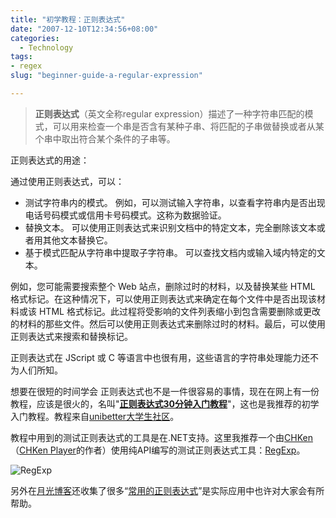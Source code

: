 ```yaml
---
title: "初学教程：正则表达式"
date: "2007-12-10T12:34:56+08:00"
categories:
  - Technology
tags:
- regex
slug: "beginner-guide-a-regular-expression"

---
```


> **正则表达式**（英文全称regular
> expression）描述了一种字符串匹配的模式，可以用来检查一个串是否含有某种子串、将匹配的子串做替换或者从某个串中取出符合某个条件的子串等。

正则表达式的用途：

通过使用正则表达式，可以：

-   测试字符串内的模式。
    例如，可以测试输入字符串，以查看字符串内是否出现电话号码模式或信用卡号码模式。这称为数据验证。
-   替换文本。
    可以使用正则表达式来识别文档中的特定文本，完全删除该文本或者用其他文本替换它。
-   基于模式匹配从字符串中提取子字符串。
    可以查找文档内或输入域内特定的文本。

例如，您可能需要搜索整个 Web 站点，删除过时的材料，以及替换某些 HTML 格式标记。在这种情况下，可以使用正则表达式来确定在每个文件中是否出现该材料或该 HTML 格式标记。此过程将受影响的文件列表缩小到包含需要删除或更改的材料的那些文件。然后可以使用正则表达式来删除过时的材料。最后，可以使用正则表达式来搜索和替换标记。

正则表达式在 JScript 或 C
等语言中也很有用，这些语言的字符串处理能力还不为人们所知。

想要在很短的时间学会
正则表达式也不是一件很容易的事情，现在在网上有一份教程，应该是很火的，名叫"**[正则表达式30分钟入门教程][]**"，这也是我推荐的初学入门教程。教程来自[unibetter大学生社区][]。

教程中用到的测试正则表达式的工具是在.NET支持。这里我推荐一个由[CHKen][]（[CHKen
Player][]的作者）使用纯API编写的测试正则表达式工具：[RegExp][]。

![RegExp][1]

另外在[月光博客][]还收集了很多“[常用的正则表达式][]”是实际应用中也许对大家会有所帮助。

  [正则表达式30分钟入门教程]: http://unibetter.com/deerchao/zhengzhe-biaodashi-jiaocheng-se.htm
  [unibetter大学生社区]: http://www.unibetter.com/
  [CHKen]: http://www.chken.com/
  [CHKen Player]: http://www.chken.com/ViewSoft.asp?id=1
  [RegExp]: http://www.chken.com/Soft/Other/RegExp.zip "点击直接下载"
  [1]: http://pdjh03.mofile.com/p/1/2007/12/11/88/88NF27CQTN_103_500_320.jpg
  [月光博客]: http://www.williamlong.info
  [常用的正则表达式]: http://www.williamlong.info/archives/433.html
